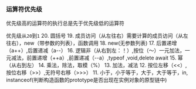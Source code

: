 ### 运算符优先级
优先级高的运算符的执行总是先于优先级低的运算符

优先级从`20`到`1`
20. 圆括号
19. 成员访问（从左往右）需要计算的成员访问（从左往右），new（带参数的列表），函数调用
18. new(无参数列表)
17. 后置递增（a++）,后置递减（a--）
16. 逻辑非（从右到左：！）,按位（～）一元加法，一元减法，前置递增（++a）,前置递减（--a）,typeof ,void,delete await
15. 幂（从右到左）
14. 乘法，除法，取模（%）
13. 加法，减法
12. 按位左移（<<）,按位右移（>>）,无符号右移（>>>）
11. 小于，小于等于，大于，大于等于，in, instanceof(判断构造函数的prototype是否出现在实例对象的原型链中)